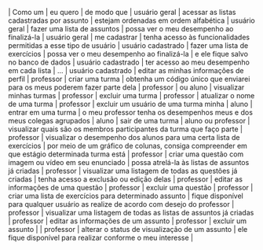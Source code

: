 

 | Como um |	eu quero	|	de modo que	|
usuário geral	| acessar as listas cadastradas por assunto |	estejam ordenadas em ordem alfabética	|
usuário geral	| fazer uma lista de assuntos	| possa ver o meu desempenho ao finalizá-la	|
usuário geral |	me cadastrar | tenha acesso às funcionalidades permitidas a esse tipo de usuário	|
usuário cadastrado |	fazer uma lista de exercícios	| possa ver o meu desempenho ao finalizá-la	|
e ele fique salvo no banco de dados |
usuário cadastrado	| ter acesso ao meu desempenho em cada lista |	...	|
usuário cadastrado |	editar as minhas informações de perfil	|
professor	| criar uma turma	|	obtenha um código único que enviarei para os meus poderem fazer parte dela	|
professor	| ou aluno	|	visualizar minhas turmas	|
professor	|	excluir uma turma		|
professor	|	atualizar o nome de uma turma		|
professor	|	excluir um usuário de uma turma minha		|
aluno	|	entrar em uma turma	|	o meu professor tenha os desempenhos meus e dos meus colegas agrupados	|
aluno	|	sair de uma turma		|
aluno ou professor	|	visualizar quais são os membros participantes da turma que faço parte		|
professor	|	visualizar o desempenho  dos alunos para uma certa lista de exercícios	|	por meio de um gráfico de colunas, consiga compreender em que estágio determinada turma está	|
professor	|	criar uma questão com imagem ou vídeo em seu enunciado	|	possa atrelá-la às listas de assuntos já criadas	|
professor	|	visualizar uma listagem de todas as questões já criadas		| tenha acesso a exclusão ou edição delas	|
professor	|	editar as informações de uma questão		|
professor	|	excluir uma questão		|
professor	|	criar uma lista de exercícios para determinado assunto	| fique disponível para qualquer usuário as realize de acordo com desejo do professor 	|
professor	|	visualizar uma listagem de todas as listas de assuntos já criadas		|
professor	|	editar as informações de um assunto	|
professor	|	excluir um assunto	|	|
professor	|	alterar o status de visualização de um assunto	|	ele fique disponível para realizar conforme o meu interesse	|
